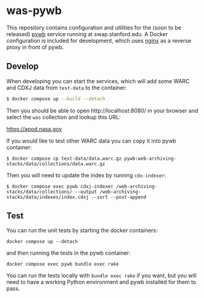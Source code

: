 # was-pywb

This repository contains configuration and utilities for the (soon to be released) [pywb] service running at swap.stanford.edu.
A Docker configuration is included for development, which uses [nginx] as a reverse proxy in front of pywb.

## Develop

When developing you can start the services, which will add some WARC and CDXJ data from `test-data` to the container:

```bash
$ docker compose up --build --detach
```

Then you should be able to open http://localhost:8080/ in your browser and select the `was` collection and lookup this URL:

   https://apod.nasa.gov

If you would like to test other WARC data you can copy it into pywb container:

```
$ docker compose cp test-data/data.warc.gz pywb:web-archiving-stacks/data/collections/data.warc.gz
```

Then you will need to update the index by running `cdx-indexer`:

```
$ docker compose exec pywb cdxj-indexer /web-archiving-stacks/data/collections/ --output /web-archiving-stacks/data/indexes/index.cdxj --sort --post-append
```

## Test

You can run the unit tests by starting the docker containers:

    docker compose up --detach

and then running the tests in the pywb container:

    docker compose exec pywb bundle exec rake

You can run the tests locally with `bundle exec rake` if you want, but you will need to have a working Python environment and pywb installed for them to pass. 

[pywb]: https://pywb.readthedocs.io/
[nginx]: https://nginx.org/
